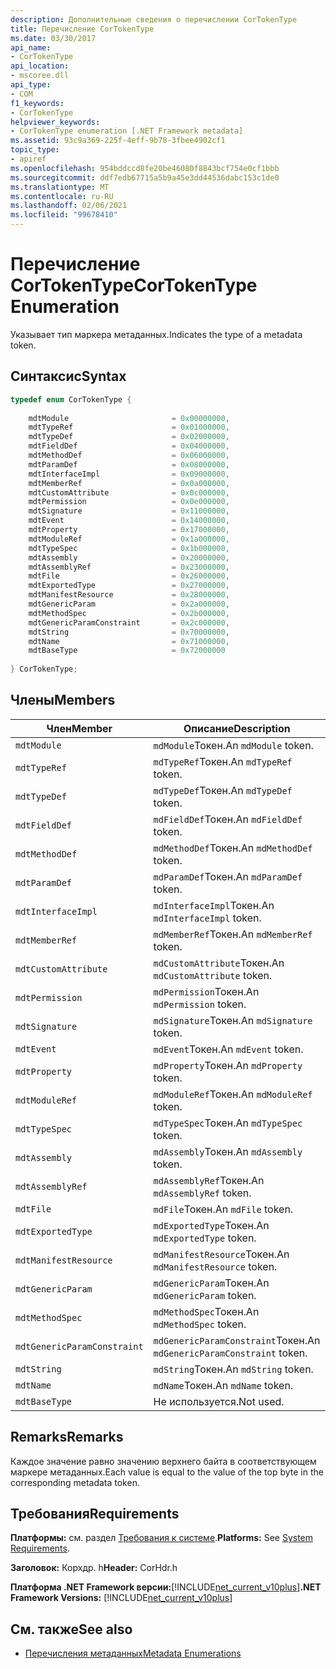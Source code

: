 ```yaml
---
description: Дополнительные сведения о перечислении CorTokenType
title: Перечисление CorTokenType
ms.date: 03/30/2017
api_name:
- CorTokenType
api_location:
- mscoree.dll
api_type:
- COM
f1_keywords:
- CorTokenType
helpviewer_keywords:
- CorTokenType enumeration [.NET Framework metadata]
ms.assetid: 93c9a369-225f-4eff-9b78-3fbee4902cf1
topic_type:
- apiref
ms.openlocfilehash: 954bddccd8fe20be46080f8843bcf754e0cf1bbb
ms.sourcegitcommit: ddf7edb67715a5b9a45e3dd44536dabc153c1de0
ms.translationtype: MT
ms.contentlocale: ru-RU
ms.lasthandoff: 02/06/2021
ms.locfileid: "99678410"
---
```

# <a name="cortokentype-enumeration"></a><span data-ttu-id="49d19-103">Перечисление CorTokenType</span><span class="sxs-lookup"><span data-stu-id="49d19-103">CorTokenType Enumeration</span></span>

<span data-ttu-id="49d19-104">Указывает тип маркера метаданных.</span><span class="sxs-lookup"><span data-stu-id="49d19-104">Indicates the type of a metadata token.</span></span>  
  
## <a name="syntax"></a><span data-ttu-id="49d19-105">Синтаксис</span><span class="sxs-lookup"><span data-stu-id="49d19-105">Syntax</span></span>  
  
```cpp  
typedef enum CorTokenType {  
  
    mdtModule                       = 0x00000000,  
    mdtTypeRef                      = 0x01000000,  
    mdtTypeDef                      = 0x02000000,  
    mdtFieldDef                     = 0x04000000,  
    mdtMethodDef                    = 0x06000000,  
    mdtParamDef                     = 0x08000000,  
    mdtInterfaceImpl                = 0x09000000,  
    mdtMemberRef                    = 0x0a000000,  
    mdtCustomAttribute              = 0x0c000000,  
    mdtPermission                   = 0x0e000000,  
    mdtSignature                    = 0x11000000,  
    mdtEvent                        = 0x14000000,  
    mdtProperty                     = 0x17000000,  
    mdtModuleRef                    = 0x1a000000,  
    mdtTypeSpec                     = 0x1b000000,  
    mdtAssembly                     = 0x20000000,  
    mdtAssemblyRef                  = 0x23000000,  
    mdtFile                         = 0x26000000,  
    mdtExportedType                 = 0x27000000,  
    mdtManifestResource             = 0x28000000,  
    mdtGenericParam                 = 0x2a000000,  
    mdtMethodSpec                   = 0x2b000000,  
    mdtGenericParamConstraint       = 0x2c000000,  
    mdtString                       = 0x70000000,  
    mdtName                         = 0x71000000,  
    mdtBaseType                     = 0x72000000  
  
} CorTokenType;  
```  
  
## <a name="members"></a><span data-ttu-id="49d19-106">Члены</span><span class="sxs-lookup"><span data-stu-id="49d19-106">Members</span></span>  
  
|<span data-ttu-id="49d19-107">Член</span><span class="sxs-lookup"><span data-stu-id="49d19-107">Member</span></span>|<span data-ttu-id="49d19-108">Описание</span><span class="sxs-lookup"><span data-stu-id="49d19-108">Description</span></span>|  
|------------|-----------------|  
|`mdtModule`|<span data-ttu-id="49d19-109">`mdModule`Токен.</span><span class="sxs-lookup"><span data-stu-id="49d19-109">An `mdModule` token.</span></span>|  
|`mdtTypeRef`|<span data-ttu-id="49d19-110">`mdTypeRef`Токен.</span><span class="sxs-lookup"><span data-stu-id="49d19-110">An `mdTypeRef` token.</span></span>|  
|`mdtTypeDef`|<span data-ttu-id="49d19-111">`mdTypeDef`Токен.</span><span class="sxs-lookup"><span data-stu-id="49d19-111">An `mdTypeDef` token.</span></span>|  
|`mdtFieldDef`|<span data-ttu-id="49d19-112">`mdFieldDef`Токен.</span><span class="sxs-lookup"><span data-stu-id="49d19-112">An `mdFieldDef` token.</span></span>|  
|`mdtMethodDef`|<span data-ttu-id="49d19-113">`mdMethodDef`Токен.</span><span class="sxs-lookup"><span data-stu-id="49d19-113">An `mdMethodDef` token.</span></span>|  
|`mdtParamDef`|<span data-ttu-id="49d19-114">`mdParamDef`Токен.</span><span class="sxs-lookup"><span data-stu-id="49d19-114">An `mdParamDef` token.</span></span>|  
|`mdtInterfaceImpl`|<span data-ttu-id="49d19-115">`mdInterfaceImpl`Токен.</span><span class="sxs-lookup"><span data-stu-id="49d19-115">An `mdInterfaceImpl` token.</span></span>|  
|`mdtMemberRef`|<span data-ttu-id="49d19-116">`mdMemberRef`Токен.</span><span class="sxs-lookup"><span data-stu-id="49d19-116">An `mdMemberRef` token.</span></span>|  
|`mdtCustomAttribute`|<span data-ttu-id="49d19-117">`mdCustomAttribute`Токен.</span><span class="sxs-lookup"><span data-stu-id="49d19-117">An `mdCustomAttribute` token.</span></span>|  
|`mdtPermission`|<span data-ttu-id="49d19-118">`mdPermission`Токен.</span><span class="sxs-lookup"><span data-stu-id="49d19-118">An `mdPermission` token.</span></span>|  
|`mdtSignature`|<span data-ttu-id="49d19-119">`mdSignature`Токен.</span><span class="sxs-lookup"><span data-stu-id="49d19-119">An `mdSignature` token.</span></span>|  
|`mdtEvent`|<span data-ttu-id="49d19-120">`mdEvent`Токен.</span><span class="sxs-lookup"><span data-stu-id="49d19-120">An `mdEvent` token.</span></span>|  
|`mdtProperty`|<span data-ttu-id="49d19-121">`mdProperty`Токен.</span><span class="sxs-lookup"><span data-stu-id="49d19-121">An `mdProperty` token.</span></span>|  
|`mdtModuleRef`|<span data-ttu-id="49d19-122">`mdModuleRef`Токен.</span><span class="sxs-lookup"><span data-stu-id="49d19-122">An `mdModuleRef` token.</span></span>|  
|`mdtTypeSpec`|<span data-ttu-id="49d19-123">`mdTypeSpec`Токен.</span><span class="sxs-lookup"><span data-stu-id="49d19-123">An `mdTypeSpec` token.</span></span>|  
|`mdtAssembly`|<span data-ttu-id="49d19-124">`mdAssembly`Токен.</span><span class="sxs-lookup"><span data-stu-id="49d19-124">An `mdAssembly` token.</span></span>|  
|`mdtAssemblyRef`|<span data-ttu-id="49d19-125">`mdAssemblyRef`Токен.</span><span class="sxs-lookup"><span data-stu-id="49d19-125">An `mdAssemblyRef` token.</span></span>|  
|`mdtFile`|<span data-ttu-id="49d19-126">`mdFile`Токен.</span><span class="sxs-lookup"><span data-stu-id="49d19-126">An `mdFile` token.</span></span>|  
|`mdtExportedType`|<span data-ttu-id="49d19-127">`mdExportedType`Токен.</span><span class="sxs-lookup"><span data-stu-id="49d19-127">An `mdExportedType` token.</span></span>|  
|`mdtManifestResource`|<span data-ttu-id="49d19-128">`mdManifestResource`Токен.</span><span class="sxs-lookup"><span data-stu-id="49d19-128">An `mdManifestResource` token.</span></span>|  
|`mdtGenericParam`|<span data-ttu-id="49d19-129">`mdGenericParam`Токен.</span><span class="sxs-lookup"><span data-stu-id="49d19-129">An `mdGenericParam` token.</span></span>|  
|`mdtMethodSpec`|<span data-ttu-id="49d19-130">`mdMethodSpec`Токен.</span><span class="sxs-lookup"><span data-stu-id="49d19-130">An `mdMethodSpec` token.</span></span>|  
|`mdtGenericParamConstraint`|<span data-ttu-id="49d19-131">`mdGenericParamConstraint`Токен.</span><span class="sxs-lookup"><span data-stu-id="49d19-131">An `mdGenericParamConstraint` token.</span></span>|  
|`mdtString`|<span data-ttu-id="49d19-132">`mdString`Токен.</span><span class="sxs-lookup"><span data-stu-id="49d19-132">An `mdString` token.</span></span>|  
|`mdtName`|<span data-ttu-id="49d19-133">`mdName`Токен.</span><span class="sxs-lookup"><span data-stu-id="49d19-133">An `mdName` token.</span></span>|  
|`mdtBaseType`|<span data-ttu-id="49d19-134">Не используется.</span><span class="sxs-lookup"><span data-stu-id="49d19-134">Not used.</span></span>|  
  
## <a name="remarks"></a><span data-ttu-id="49d19-135">Remarks</span><span class="sxs-lookup"><span data-stu-id="49d19-135">Remarks</span></span>  

 <span data-ttu-id="49d19-136">Каждое значение равно значению верхнего байта в соответствующем маркере метаданных.</span><span class="sxs-lookup"><span data-stu-id="49d19-136">Each value is equal to the value of the top byte in the corresponding metadata token.</span></span>  
  
## <a name="requirements"></a><span data-ttu-id="49d19-137">Требования</span><span class="sxs-lookup"><span data-stu-id="49d19-137">Requirements</span></span>  

 <span data-ttu-id="49d19-138">**Платформы:** см. раздел [Требования к системе](../../get-started/system-requirements.md).</span><span class="sxs-lookup"><span data-stu-id="49d19-138">**Platforms:** See [System Requirements](../../get-started/system-requirements.md).</span></span>  
  
 <span data-ttu-id="49d19-139">**Заголовок:** Корхдр. h</span><span class="sxs-lookup"><span data-stu-id="49d19-139">**Header:** CorHdr.h</span></span>  
  
 <span data-ttu-id="49d19-140">**Платформа .NET Framework версии:**[!INCLUDE[net_current_v10plus](../../../../includes/net-current-v10plus-md.md)]</span><span class="sxs-lookup"><span data-stu-id="49d19-140">**.NET Framework Versions:** [!INCLUDE[net_current_v10plus](../../../../includes/net-current-v10plus-md.md)]</span></span>  
  
## <a name="see-also"></a><span data-ttu-id="49d19-141">См. также</span><span class="sxs-lookup"><span data-stu-id="49d19-141">See also</span></span>

- [<span data-ttu-id="49d19-142">Перечисления метаданных</span><span class="sxs-lookup"><span data-stu-id="49d19-142">Metadata Enumerations</span></span>](metadata-enumerations.md)
